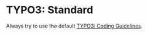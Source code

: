 TYPO3: Standard
===============

[TYPO3: Coding Guidelines]: https://docs.typo3.org/typo3cms/CodingGuidelinesReference/Index.html

Always try to use the default [TYPO3: Coding Guidelines].
